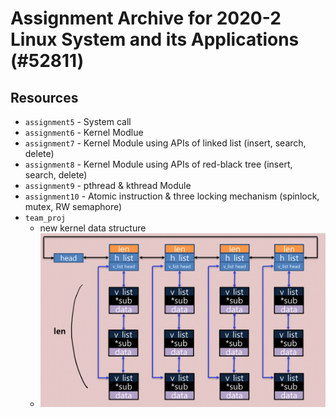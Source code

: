 # Assignment Archive for 2020-2 Linux System and its Applications (#52811)

## Resources
- `assignment5` - System call  
- `assignment6` - Kernel Modlue  
- `assignment7` - Kernel Module using APIs of linked list (insert, search, delete)   
- `assignment8` - Kernel Module using APIs of red-black tree (insert, search, delete)  
- `assignment9` - pthread & kthread Module  
- `assignment10` - Atomic instruction & three locking mechanism (spinlock, mutex, RW semaphore)  
- `team_proj`
  - new kernel data structure
  - ![multi_head linked list](./img/data_structure.png)
